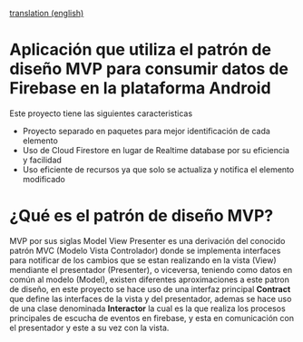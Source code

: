

[translation (english)](README-en.md)


# Aplicación que utiliza el patrón de diseño MVP para consumir datos de Firebase en la plataforma Android

Este proyecto tiene las siguientes caracteristicas

* Proyecto separado en paquetes para mejor identificación de cada elemento
* Uso de Cloud Firestore en lugar de Realtime database por su eficiencia y facilidad
* Uso eficiente de recursos ya que solo se actualiza y notifica el elemento modificado

# ¿Qué es el patrón de diseño MVP?

MVP por sus siglas Model View Presenter es una derivación del conocido patrón MVC (Modelo Vista Controlador) donde se implementa interfaces para notificar de los cambios que se estan realizando en la vista (View) mendiante el presentador (Presenter), o viceversa, teniendo como datos en común al modelo (Model), existen diferentes aproximaciones a este patron de diseño, en este proyecto se hace uso de una interfaz principal <b>Contract</b> que define las interfaces de la vista y del presentador, ademas se hace uso de una clase denominada <b>Interactor</b> la cual es la que realiza los procesos principales de escucha de eventos en firebase, y esta en comunicación con el presentador y este a su vez con la vista.

